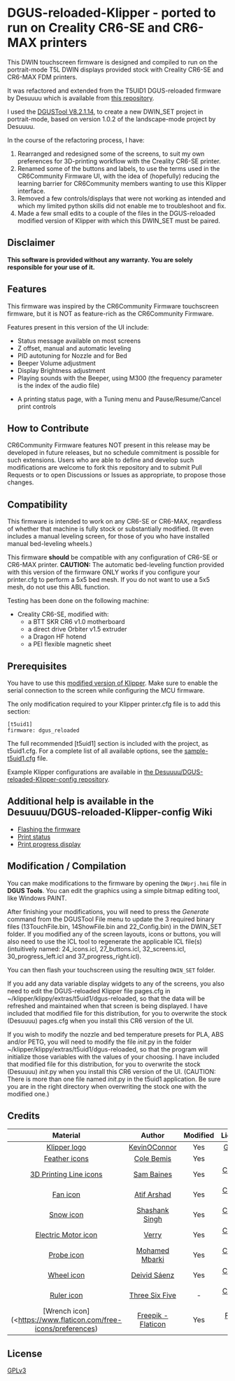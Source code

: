 
# DGUS-reloaded-Klipper - ported to run on Creality CR6-SE and CR6-MAX printers

This DWIN touchscreen firmware is designed and compiled to run on the portrait-mode T5L DWIN displays provided stock with Creality CR6-SE and CR6-MAX FDM printers.

It was refactored and extended from the T5UID1 DGUS-reloaded firmware by Desuuuu which is available from [this repository](https://github.com/Desuuuu/DGUS-reloaded-Klipper).

I used the [DGUSTool V8.2.1.14](https://github.com/CR6Community/CR-6-touchscreen/blob/extui/Tools/DGUS_Tool_V8.2.1.14.7z), to create a new DWIN_SET project in portrait-mode, based on version 1.0.2 of the landscape-mode project by Desuuuu.

In the course of the refactoring process, I have:
1. Rearranged and redesigned some of the screens, to suit my own preferences for 3D-printing workflow with the Creality CR6-SE printer.  
2. Renamed some of the buttons and labels, to use the terms used in the CR6Community Firmware UI, with the idea of (hopefully) reducing the learning barrier for CR6Community members wanting to use this Klipper interface.
3. Removed a few controls/displays that were not working as intended and which my limited python skills did not enable me to troubleshoot and fix.
4. Made a few small edits to a couple of the files in the DGUS-reloaded modified version of Klipper with which this DWIN_SET must be paired.

## Disclaimer
**This software is provided without any warranty. You are solely responsible for your use of it.**

## Features

This firmware was inspired by the CR6Community Firmware touchscreen firmware, but it is NOT as feature-rich as the CR6Community Firmware. 

Features present in this version of the UI include:
* Status message available on most screens
* Z offset, manual and automatic leveling
* PID autotuning for Nozzle and for Bed
* Beeper Volume adjustment
* Display Brightness adjustment
* Playing sounds with the Beeper, using M300 (the frequency parameter is the index of the audio file)
- A printing status page, with a Tuning menu and Pause/Resume/Cancel print controls 

## How to Contribute

CR6Community Firmware features NOT present in this release may be developed in future releases, but no schedule commitment is possible for such extensions.  Users who are able to define and develop such modifications are welcome to fork this repository and to submit Pull Requests or to open Discussions or Issues as appropriate, to propose those changes.

## Compatibility
This firmware is intended to work on any CR6-SE or CR6-MAX, regardless of whether that machine is fully stock or substantially modified. (It even includes a manual leveling screen, for those of you who have installed manual bed-leveling wheels.)

This firmware **should** be compatible with any configuration of CR6-SE or CR6-MAX printer.
**CAUTION:** The automatic bed-leveling function provided with this version of the firmware ONLY works if you configure your printer.cfg to perform a 5x5 bed mesh.  If you do not want to use a 5x5 mesh, do not use this ABL function.

Testing has been done on the following machine:

* Creality CR6-SE, modified with:
    - a BTT SKR CR6 v1.0 motherboard
    - a direct drive Orbiter v1.5 extruder
    - a Dragon HF hotend
    - a PEI flexible magnetic sheet

## Prerequisites
You have to use this [modified version of Klipper](https://github.com/Thinkersbluff/dgus-reloaded_klipper). 
Make sure to enable the serial connection to the screen while configuring the MCU firmware.

The only modification required to your Klipper printer.cfg file is to add this section:
```
[t5uid1]
firmware: dgus_reloaded
```
The full recommended [t5uid1] section is included with the project, as t5uid1.cfg.
For a complete list of all available options, see the [sample-t5uid1.cfg](https://github.com/Desuuuu/klipper/blob/master/config/sample-t5uid1.cfg) file.

Example Klipper configurations are available in [the Desuuuu/DGUS-reloaded-Klipper-config repository](https://github.com/Desuuuu/DGUS-reloaded-Klipper-config).

## Additional help is available in the Desuuuu/DGUS-reloaded-Klipper-config Wiki
* [Flashing the firmware](https://github.com/Desuuuu/DGUS-reloaded-Klipper/wiki/Flashing-the-firmware)
* [Print status](https://github.com/Desuuuu/DGUS-reloaded-Klipper/wiki/Print-status)
* [Print progress display](https://github.com/Desuuuu/DGUS-reloaded-Klipper/wiki/Print-progress-display)

## Modification / Compilation
You can make modifications to the firmware by opening the `DWprj.hmi` file in **DGUS Tools**.
You can edit the graphics using a simple bitmap editing tool, like Windows PAINT.

After finishing your modifications, you will need to press the *Generate* command from the DGUSTool File menu to update the 3 required binary files (13TouchFile.bin, 14ShowFile.bin and 22_Config.bin) in the DWIN_SET folder.
If you modified any of the screen layouts, icons or buttons, you will also need to use the ICL tool to regenerate the applicable ICL file(s) (intuitively named: 24_icons.icl, 27_buttons.icl, 32_screens.icl, 30_progress_left.icl and 37_progress_right.icl).

You can then flash your touchscreen using the resulting `DWIN_SET` folder.

If you add any data variable display widgets to any of the screens, you also need to edit the DGUS-reloaded Klipper file pages.cfg in ~/klipper/klippy/extras/t5uid1/dgus-reloaded, so that the data will be refreshed and maintained when that screen is being displayed.
I have included that modified file for this distribution, for you to overwrite the stock (Desuuuu) pages.cfg when you install this CR6 version of the UI.

If you wish to modify the nozzle and bed temperature presets for PLA, ABS and/or PETG, you will need to modify the file _init_.py in the folder ~/klipper/klippy/extras/t5uid1/dgus-reloaded, so that the program will initialize those variables with the values of your choosing.
I have included that modified file for this distribution, for you to overwrite the stock (Desuuuu) _init_.py when you install this CR6 version of the UI. (CAUTION: There is more than one file named  _init_.py in the t5uid1 application. Be sure you are in the right directory when overwriting the stock one with the modified one.)

## Credits
| Material                                                                       | Author                                                    | Modified | License                                                               |
|:------------------------------------------------------------------------------:|:---------------------------------------------------------:|:--------:|:---------------------------------------------------------------------:|
| [Klipper logo](https://github.com/KevinOConnor/klipper)                        | [KevinOConnor](https://github.com/KevinOConnor)           | Yes      | [GPLv3](http://www.gnu.org/licenses/gpl-3.0.html)                     |
| [Feather icons](https://feathericons.com/)                                     | [Cole Bemis](https://twitter.com/colebemis)               | Yes      | [MIT](https://github.com/feathericons/feather/blob/master/LICENSE)    |
| [3D Printing Line icons](https://www.iconfinder.com/iconsets/3d-printing-line) | [Sam Baines](https://www.iconfinder.com/conceptbaines)    | Yes      | [CC-BY 3.0](https://creativecommons.org/licenses/by/3.0/legalcode)    |
| [Fan icon](https://thenounproject.com/term/fan/1153915/)                       | [Atif Arshad](https://thenounproject.com/atifarshad/)     | Yes      | [CC-BY 3.0](https://creativecommons.org/licenses/by/3.0/us/legalcode) |
| [Snow icon](https://thenounproject.com/term/snow/1959859/)                     | [Shashank Singh](https://thenounproject.com/rshashank19/) | Yes      | [CC-BY 3.0](https://creativecommons.org/licenses/by/3.0/us/legalcode) |
| [Electric Motor icon](https://thenounproject.com/term/electric-motor/2734486/) | [Verry](https://thenounproject.com/verry.dsign.creative)  | Yes      | [CC-BY 3.0](https://creativecommons.org/licenses/by/3.0/us/legalcode) |
| [Probe icon](https://thenounproject.com/term/probe/1841345/)                   | [Mohamed Mbarki](https://thenounproject.com/mb.icons)     | Yes      | [CC-BY 3.0](https://creativecommons.org/licenses/by/3.0/us/legalcode) |
| [Wheel icon](https://thenounproject.com/term/wheel/92430/)                     | [Deivid Sáenz](https://thenounproject.com/deivid.saenz)   | Yes      | [CC-BY 3.0](https://creativecommons.org/licenses/by/3.0/us/legalcode) |
| [Ruler icon](https://thenounproject.com/term/ruler/1738925/)                   | [Three Six Five](https://thenounproject.com/365)          | -        | [CC-BY 3.0](https://creativecommons.org/licenses/by/3.0/us/legalcode) |
| [Wrench icon](<https://www.flaticon.com/free-icons/preferences)                | [Freepik - Flaticon](https://www.flaticon.com)            | Yes      | [Free-Use](https://www.freepikcompany.com/legal?&_ga=2.208290896.334573684.1672634783-793280358.1672634783&_gl=1*bcixj4*fp_ga*NzkzMjgwMzU4LjE2NzI2MzQ3ODM.*fp_ga_1ZY8468CQB*MTY3MjYzNDc4My4xLjEuMTY3MjYzNDgzMC4xMy4wLjA.*test_ga*NzkzMjgwMzU4LjE2NzI2MzQ3ODM.*test_ga_523JXC6VL7*MTY3MjYzNDc4My4xLjEuMTY3MjYzNDgzMS4xMi4wLjA.#nav-flaticon-agreement) |

## License
[GPLv3](http://www.gnu.org/licenses/gpl-3.0.html)
